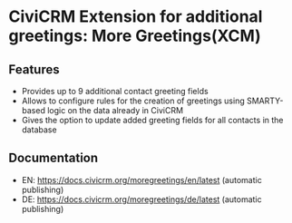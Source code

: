 # CiviCRM Extension for additional greetings: More Greetings(XCM)

## Features
- Provides up to 9 additional contact greeting fields
- Allows to configure rules for the creation of greetings using SMARTY-based logic on the data already in CiviCRM
- Gives the option to update added greeting fields for all contacts in the database

## Documentation
- EN: https://docs.civicrm.org/moregreetings/en/latest (automatic publishing)
- DE: https://docs.civicrm.org/moregreetings/de/latest (automatic publishing)